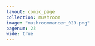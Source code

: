 ```yaml
---
layout: comic_page
collection: mushroom
image: "mushroommancer_023.png"
pagenum: 23
wide: true
---
```

